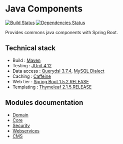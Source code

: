 # Java Components 
[![Build Status](https://travis-ci.org/baptistelebail/java-components.svg?branch=master)](https://travis-ci.org/baptistelebail/java-components)
[![Dependencies Status](https://www.versioneye.com/user/projects/5899d3661e07ae0048c8e4c9/badge.svg?style=flat-square)](https://www.versioneye.com/user/projects/5899d3661e07ae0048c8e4c9)

Provides commons java components with Spring Boot.

## Technical stack
* Build : [Maven](https://maven.apache.org/)
* Testing : [JUnit 4.12](http://junit.org)
* Data access : [Querydsl 3.7.4](http://www.querydsl.com/), [MySQL Dialect](https://www.mysql.com/)
* Caching : [Caffeine](https://github.com/ben-manes/caffeine)
* Web tier : [Spring Boot 1.5.2.RELEASE](https://projects.spring.io/spring-boot/)
* Templating : [Thymeleaf 2.1.5.RELEASE](http://www.thymeleaf.org/)

## Modules documentation
* [Domain](https://github.com/Daeliin/java-components/wiki/Module-:-domain)
* [Core](https://github.com/Daeliin/java-components/wiki/Module-:-core)
* [Security](https://github.com/Daeliin/java-components/wiki/Module-:-security)
* [Webservices](https://github.com/Daeliin/java-components/wiki/Module-:-webservices)
* [CMS](https://github.com/Daeliin/java-components/wiki/Module-:-cms)

